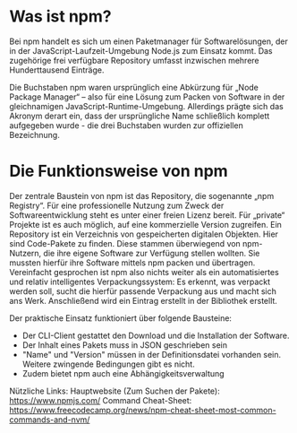 # Was ist npm?
Bei npm handelt es sich um einen Paketmanager für Softwarelösungen, der in der JavaScript-Laufzeit-Umgebung Node.js zum Einsatz kommt. Das zugehörige frei verfügbare Repository umfasst inzwischen mehrere Hunderttausend Einträge.

Die Buchstaben npm waren ursprünglich eine Abkürzung für „Node Package Manager“ – also für eine Lösung zum Packen von Software in der gleichnamigen JavaScript-Runtime-Umgebung. Allerdings prägte sich das Akronym derart ein, dass der ursprüngliche Name schließlich komplett aufgegeben wurde - die drei Buchstaben wurden zur offiziellen Bezeichnung.
# Die Funktionsweise von npm
Der zentrale Baustein von npm ist das Repository, die sogenannte „npm Registry“. Für eine professionelle Nutzung zum Zweck der Softwareentwicklung steht es unter einer freien Lizenz bereit. Für „private“ Projekte ist es auch möglich, auf eine kommerzielle Version zugreifen.
Ein Repository ist ein Verzeichnis von gespeicherten digitalen Objekten. Hier sind Code-Pakete zu finden. Diese stammen überwiegend von npm-Nutzern, die ihre eigene Software zur Verfügung stellen wollten. Sie mussten hierfür ihre Software mittels npm packen und übertragen.
Vereinfacht gesprochen ist npm also nichts weiter als ein automatisiertes und relativ intelligentes Verpackungssystem: Es erkennt, was verpackt werden soll, sucht die hierfür passende Verpackung aus und macht sich ans Werk. Anschließend wird ein Eintrag erstellt in der Bibliothek erstellt.

Der praktische Einsatz funktioniert über folgende Bausteine:
- Der CLI-Client gestattet den Download und die Installation der Software.
- Der Inhalt eines Pakets muss in JSON geschrieben sein
- "Name" und "Version" müssen in der Definitionsdatei vorhanden sein. Weitere zwingende Bedingungen gibt es nicht.
- Zudem bietet npm auch eine Abhängigkeitsverwaltung

Nützliche Links:
Hauptwebsite (Zum Suchen der Pakete): https://www.npmjs.com/
Command Cheat-Sheet: https://www.freecodecamp.org/news/npm-cheat-sheet-most-common-commands-and-nvm/
